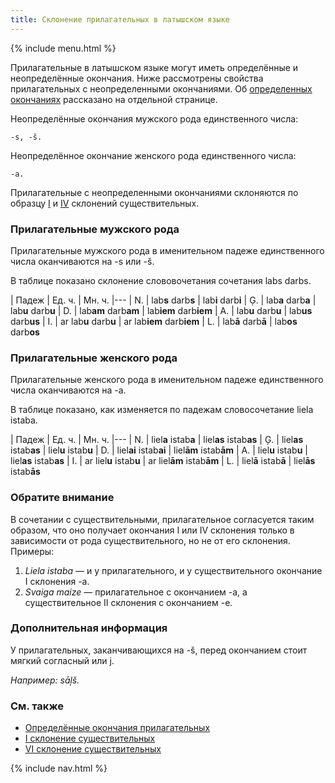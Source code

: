 ```yaml
---
title: Склонение прилагательных в латышском языке
---
```


{% include menu.html %}

Прилагательные в латышском языке могут иметь определённые и неопределённые окончания. Ниже рассмотрены свойства прилагательных с неопределенными окончаниями. Об [определенных окончаниях](/adjective/definite/) рассказано на отдельной странице.

Неопределённые окончания мужского рода единственного числа:

    -s, -š.

Неопределённое окончание женского рода единственного числа:

    -a.

Прилагательные с неопределенными окончаниями склоняются по образцу [I](/noun/declination/i/) и [IV](/noun/declination/iv/) склонений существительных.

### Прилагательные мужского рода

Прилагательные мужского рода в именительном падеже единственного числа оканчиваются на -s или -š.

В таблице показано склонение слововочетания сочетания labs darbs.

| Падеж | Ед. ч. | Мн. ч.
|---
| N. | lab**s** darb**s** | lab**i** darb**i**
| Ģ. | lab**a** darb**a** | lab**u** darb**u**
| D. | lab**am** darb**am** | lab**iem** darb**iem**
| A. | lab**u** darb**u** | lab**us** darb**us**
| I. | ar lab**u** darb**u** | ar lab**iem** darb**iem**
| L. | lab**ā** darb**ā** | lab**os** darb**os**

### Прилагательные женского рода

Прилагательные женского рода в именительном падеже единственного числа оканчиваются на -a.

В таблице показано, как изменяется по падежам словосочетание liela istaba.

| Падеж | Ед. ч. | Мн. ч.
|---
| N. | liel**a** istab**a** | liel**as** istab**as**
| Ģ. | liel**as** istab**as** | liel**u** istab**u**
| D. | liel**ai** istab**ai** | liel**ām** istab**ām**
| A. | liel**u** istab**u** | liel**as** istab**as**
| I. | ar liel**u** istab**u** | ar liel**ām** istab**ām**
| L. | liel**ā** istab**ā** | liel**ās** istab**ās**

### Обратите внимание

В сочетании с существительными, прилагательное согласуется таким образом, что оно получает окончания I или IV склонения только в зависимости от рода существительного, но не от его склонения. Примеры:

1. _Liela istaba_ — и у прилагательного, и у существительного окончание I склонения -a.
1. _Svaiga maize_ — прилагательное с окончанием -a, а существительное II склонения с окончанием -e.

### Дополнительная информация

У прилагательных, заканчивающихся на -š, перед окончанием стоит мягкий согласный или j.

_Например: sāļš._

### См. также

- [Определённые окончания прилагательных](/adjective/definite/)
- [I склонение существительных](/noun/declination/i/)
- [VI склонение существительных](/noun/declination/vi/)

{% include nav.html %}
